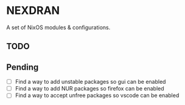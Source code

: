 # NEXDRAN

A set of NixOS modules & configurations.

## TODO



## Pending

- [ ] Find a way to add unstable packages so gui can be enabled
- [ ] Find a way to add NUR packages so firefox can be enabled
- [ ] Find a way to accept unfree packages so vscode can be enabled